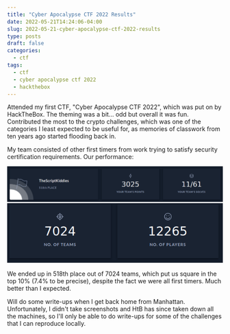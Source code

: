 ```yaml
---
title: "Cyber Apocalypse CTF 2022 Results"
date: 2022-05-21T14:24:06-04:00
slug: 2022-05-21-cyber-apocalypse-ctf-2022-results
type: posts
draft: false
categories:
  - ctf
tags:
  - ctf
  - cyber apocalypse ctf 2022
  - hackthebox
---
```


Attended my first CTF, "Cyber Apocalypse CTF 2022", which was put on by
HackTheBox.  The theming was a bit... odd but overall it was fun.  Contributed
the most to the crypto challenges, which was one of the categories I least
expected to be useful for, as memories of classwork from ten years ago started
flooding back in.

My team consisted of other first timers from work trying to satisfy security
certification requirements.  Our performance:

![Our Performance](/static/img/cyber-apoc-ctf-2022-results-1.png)
![Number of Other Teams](/static/img/cyber-apoc-ctf-2022-results-2.png)

We ended up in 518th place out of 7024 teams, which put us square in the top
10% (7.4% to be precise), despite the fact we were all first timers.  Much
better than I expected.

Will do some write-ups when I get back home from Manhattan.  Unfortunately, I
didn't take screenshots and HtB has since taken down all the machines, so I'll
only be able to do write-ups for some of the challenges that I can reproduce
locally.
